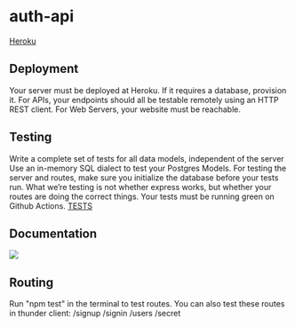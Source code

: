 # auth-api
[Heroku](https://alfredo-auth-api.herokuapp.com/)

## Deployment
Your server must be deployed at Heroku.
If it requires a database, provision it.
For APIs, your endpoints should all be testable remotely using an HTTP REST client.
For Web Servers, your website must be reachable.

## Testing
Write a complete set of tests for all data models, independent of the server
Use an in-memory SQL dialect to test your Postgres Models.
For testing the server and routes, make sure you initialize the database before your tests run.
What we’re testing is not whether express works, but whether your routes are doing the correct things.
Your tests must be running green on Github Actions.
[TESTS](./__tests__)

## Documentation
![](file:///c%3A/Users/Alcatraz/OneDrive/Documents/Important%20documents/School/Code%20Fellows/401%20Challenges/Challenge-08.jpg)

## Routing
Run "npm test" in the terminal to test routes. You can also test these routes in thunder client:
/signup
/signin
/users
/secret
